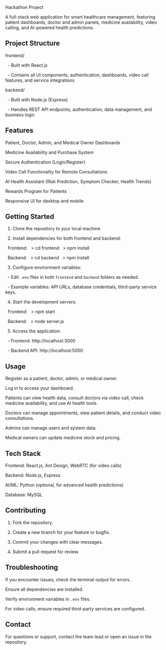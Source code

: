 
Hackathon Project

A full-stack web application for smart healthcare management, featuring patient dashboards, doctor and admin panels, medicine availability, video calling, and AI-powered health predictions.



## Project Structure

frontend/

&nbsp;   - Built with React.js

&nbsp;   - Contains all UI components, authentication, dashboards, video call features, and service integrations


backend/

&nbsp;   - Built with Node.js (Express)

&nbsp;   - Handles REST API endpoints, authentication, data management, and business logic

## Features

Patient, Doctor, Admin, and Medical Owner Dashboards

Medicine Availability and Purchase System

Secure Authentication (Login/Register)

Video Call Functionality for Remote Consultations

AI Health Assistant (Risk Prediction, Symptom Checker, Health Trends)

Rewards Program for Patients

Responsive UI for desktop and mobile




## Getting Started

1. Clone the repository to your local machine.

2. Install dependencies for both frontend and backend:

&nbsp;  Frontend:
&nbsp;  > cd frontend
&nbsp;  > npm install

&nbsp;  Backend:
&nbsp;  > cd backend
&nbsp;  > npm install

3. Configure environment variables:

&nbsp;  - Edit `.env` files in both `frontend` and `backend` folders as needed.

&nbsp;  - Example variables: API URLs, database credentials, third-party service keys.

4. Start the development servers:

&nbsp;  Frontend:
&nbsp;  > npm start


&nbsp;  Backend:
&nbsp;  > node server.js

5. Access the application:

&nbsp;  - Frontend: http://localhost:3000

&nbsp;  - Backend API: http://localhost:5000


## Usage

 Register as a patient, doctor, admin, or medical owner.

Log in to access your dashboard.

Patients can view health data, consult doctors via video call, check medicine availability, and use AI health tools.

Doctors can manage appointments, view patient details, and conduct video consultations.

Admins can manage users and system data.

Medical owners can update medicine stock and pricing.
## Tech Stack

Frontend: React.js, Ant Design, WebRTC (for video calls)

Backend: Node.js, Express

AI/ML: Python (optional, for advanced health predictions)

Database:  MySQL
## Contributing


1. Fork the repository.

2. Create a new branch for your feature or bugfix.

3. Commit your changes with clear messages.

4. Submit a pull request for review.
## Troubleshooting

If you encounter issues, check the terminal output for errors.

Ensure all dependencies are installed.

Verify environment variables in `.env` files.

For video calls, ensure required third-party services are configured.
## Contact

For questions or support, contact the team lead or open an issue in the repository.
